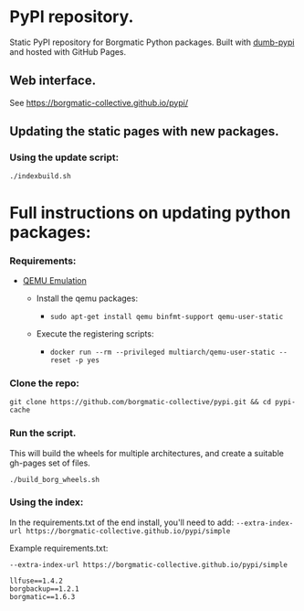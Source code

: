 # PyPI repository.

Static PyPI repository for Borgmatic Python packages. Built with [dumb-pypi](https://github.com/chriskuehl/dumb-pypi) and hosted with GitHub Pages.

## Web interface.

See https://borgmatic-collective.github.io/pypi/

## Updating the static pages with new packages.

### Using the update script:

`./indexbuild.sh`

# Full instructions on updating python packages:

### Requirements:
- [QEMU Emulation](https://www.stereolabs.com/docs/docker/building-arm-container-on-x86/#setting-up-arm-emulation-on-x86)
  - Install the qemu packages:
    - `sudo apt-get install qemu binfmt-support qemu-user-static`

  - Execute the registering scripts:
    - `docker run --rm --privileged multiarch/qemu-user-static --reset -p yes`

### Clone the repo:
`git clone https://github.com/borgmatic-collective/pypi.git && cd pypi-cache`

### Run the script. 
This will build the wheels for multiple architectures, and create a suitable gh-pages set of files.

`./build_borg_wheels.sh`

### Using the index:
In the requirements.txt of the end install, you'll need to add: `--extra-index-url https://borgmatic-collective.github.io/pypi/simple`

Example requirements.txt:

```
--extra-index-url https://borgmatic-collective.github.io/pypi/simple

llfuse==1.4.2
borgbackup==1.2.1
borgmatic==1.6.3
```
